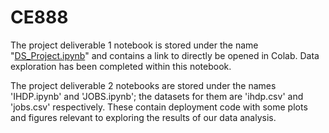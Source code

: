 # CE888
The project deliverable 1 notebook is stored under the name "[DS_Project.ipynb](https://github.com/bukhtiarhaider/CE888/blob/main/DS_Project.ipynb)" and contains a link to directly be opened in Colab. Data exploration has been completed within this notebook.

The project deliverable 2 notebooks are stored under the names 'IHDP.ipynb' and 'JOBS.ipynb'; the datasets for them are 'ihdp.csv' and 'jobs.csv' respectively.
These contain deployment code with some plots and figures relevant to exploring the results of our data analysis.
